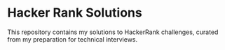 # Hacker Rank Solutions
This repository contains my solutions to HackerRank challenges, curated from my preparation for technical interviews.
